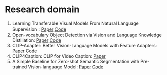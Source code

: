 # Research domain
1. Learning Transferable Visual Models From Natural Language Supervision：[Paper](https://arxiv.org/abs/2103.00020) [Code](https://github.com/openai/CLIP)
2. Open-vocabulary Object Detection via Vision and Language Knowledge Distillation: [Paper](https://arxiv.org/abs/2104.13921) [Code](https://github.com/tensorflow/tpu/tree/master/models/official/detection/projects/vild)
3. CLIP-Adapter: Better Vision-Language Models with Feature Adapters: [Paper](https://arxiv.org/abs/2110.04544) [Code](https://github.com/gaopengcuhk/clip-adapter)
4. CLIP4Caption: CLIP for Video Caption: [Paper](https://arxiv.org/abs/2110.06615)
5. A Simple Baseline for Zero-shot Semantic Segmentation with Pre-trained Vision-language Model: [Paper](https://arxiv.org/abs/2112.14757) [Code](https://github.com/MendelXu/zsseg.baseline)
